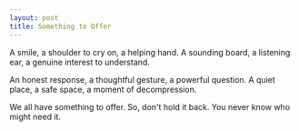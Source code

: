 ```yaml
---
layout: post
title: Something to Offer
---
```


A smile, a shoulder to cry on, a helping hand. A sounding board, a listening ear, a genuine interest to understand.

An honest response, a thoughtful gesture, a powerful question. A quiet place, a safe space, a moment of decompression.

We all have something to offer. So, don't hold it back. You never know who might need it.